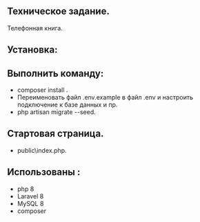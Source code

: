 ## Техническое задание.
Телефонная книга.

## Установка:
## Выполнить команду:
- composer install .
- Переименовать файл .env.example в файл .env и настроить подключение к базе данных и пр.
- php artisan migrate --seed.
## Стартовая страница.
- public\index.php.

## Использованы :
- php 8
- Laravel 8
- MySQL 8
- composer
